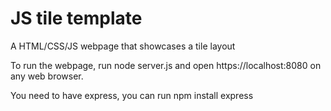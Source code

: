 # JS tile template
A HTML/CSS/JS webpage that showcases a tile layout

To run the webpage, run node server.js and open https://localhost:8080 on any web browser. 

You need to have express, you can run npm install express
